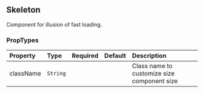 ## Skeleton

Component for illusion of fast loading.

### PropTypes

| Property  | Type     | Required | Default | Description                                 |
| :-------- | :------- | :------- | :------ | :------------------------------------------ |
| className | `String` |          |         | Class name to customize size component size |
